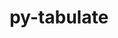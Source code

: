 ---
title: "py-tabulate"
layout: cache
categories: [package, develop]
meta: {"versions": ["0.8.9"], "compilers": ["gcc@=7.3.1", "gcc@=7.5.0"], "oss": ["amzn2", "ubuntu18.04"], "platforms": ["linux"], "targets": ["aarch64", "neoverse_n1", "x86_64", "x86_64_v3"], "stacks": ["aws-isc", "aws-isc-aarch64", "radiuss", "root"], "num_specs": 59, "num_specs_by_stack": {"aws-isc-aarch64": 4, "root": 59, "aws-isc": 2, "radiuss": 53}}
spec_details: [{"hash": "b2alljajeoo4e4fknupo64zytdklsklg", "compiler": "gcc@=7.3.1", "versions": ["0.8.9"], "os": "amzn2", "platform": "linux", "target": "aarch64", "variants": ["build_system=python_pip"], "stacks": ["aws-isc-aarch64", "root"], "size": "-", "tarball": "https://binaries.spack.io/develop/build_cache/linux-amzn2-aarch64/gcc-7.3.1/py-tabulate-0.8.9/linux-amzn2-aarch64-gcc-7.3.1-py-tabulate-0.8.9-b2alljajeoo4e4fknupo64zytdklsklg.spack"}, {"hash": "lrxm5zmdpzyf2bdqq27h2lgytg6gaz5k", "compiler": "gcc@=7.3.1", "versions": ["0.8.9"], "os": "amzn2", "platform": "linux", "target": "aarch64", "variants": ["build_system=python_pip"], "stacks": ["aws-isc-aarch64", "root"], "size": "-", "tarball": "https://binaries.spack.io/develop/build_cache/linux-amzn2-aarch64/gcc-7.3.1/py-tabulate-0.8.9/linux-amzn2-aarch64-gcc-7.3.1-py-tabulate-0.8.9-lrxm5zmdpzyf2bdqq27h2lgytg6gaz5k.spack"}, {"hash": "zhjbua2dzfwanxkhlxy7opy2fzkf4omf", "compiler": "gcc@=7.3.1", "versions": ["0.8.9"], "os": "amzn2", "platform": "linux", "target": "neoverse_n1", "variants": ["build_system=python_pip"], "stacks": ["aws-isc-aarch64", "root"], "size": "-", "tarball": "https://binaries.spack.io/develop/build_cache/linux-amzn2-neoverse_n1/gcc-7.3.1/py-tabulate-0.8.9/linux-amzn2-neoverse_n1-gcc-7.3.1-py-tabulate-0.8.9-zhjbua2dzfwanxkhlxy7opy2fzkf4omf.spack"}, {"hash": "snuur3kbphwn2xowkbpnngpchr5qz3wf", "compiler": "gcc@=7.3.1", "versions": ["0.8.9"], "os": "amzn2", "platform": "linux", "target": "neoverse_n1", "variants": ["build_system=python_pip"], "stacks": ["aws-isc-aarch64", "root"], "size": "-", "tarball": "https://binaries.spack.io/develop/build_cache/linux-amzn2-neoverse_n1/gcc-7.3.1/py-tabulate-0.8.9/linux-amzn2-neoverse_n1-gcc-7.3.1-py-tabulate-0.8.9-snuur3kbphwn2xowkbpnngpchr5qz3wf.spack"}, {"hash": "54a2wtaggcck7vcui5oyigt6nbttlvfz", "compiler": "gcc@=7.3.1", "versions": ["0.8.9"], "os": "amzn2", "platform": "linux", "target": "x86_64_v3", "variants": ["build_system=python_pip"], "stacks": ["aws-isc", "root"], "size": "-", "tarball": "https://binaries.spack.io/develop/build_cache/linux-amzn2-x86_64_v3/gcc-7.3.1/py-tabulate-0.8.9/linux-amzn2-x86_64_v3-gcc-7.3.1-py-tabulate-0.8.9-54a2wtaggcck7vcui5oyigt6nbttlvfz.spack"}, {"hash": "5mr3orhqvqe7l63ympicihzv3nio5cir", "compiler": "gcc@=7.3.1", "versions": ["0.8.9"], "os": "amzn2", "platform": "linux", "target": "x86_64_v3", "variants": ["build_system=python_pip"], "stacks": ["aws-isc", "root"], "size": "-", "tarball": "https://binaries.spack.io/develop/build_cache/linux-amzn2-x86_64_v3/gcc-7.3.1/py-tabulate-0.8.9/linux-amzn2-x86_64_v3-gcc-7.3.1-py-tabulate-0.8.9-5mr3orhqvqe7l63ympicihzv3nio5cir.spack"}, {"hash": "huxzh7ooc2kgqudmbcij5w56u2txdzpo", "compiler": "gcc@=7.5.0", "versions": ["0.8.9"], "os": "ubuntu18.04", "platform": "linux", "target": "x86_64", "variants": [], "stacks": ["radiuss", "root"], "size": "-", "tarball": "https://binaries.spack.io/develop/build_cache/linux-ubuntu18.04-x86_64/gcc-7.5.0/py-tabulate-0.8.9/linux-ubuntu18.04-x86_64-gcc-7.5.0-py-tabulate-0.8.9-huxzh7ooc2kgqudmbcij5w56u2txdzpo.spack"}, {"hash": "wjwcg2pap4zhlw53ai3mrfibjdsjh24d", "compiler": "gcc@=7.5.0", "versions": ["0.8.9"], "os": "ubuntu18.04", "platform": "linux", "target": "x86_64", "variants": ["build_system=python_pip"], "stacks": ["radiuss", "root"], "size": "-", "tarball": "https://binaries.spack.io/develop/build_cache/linux-ubuntu18.04-x86_64/gcc-7.5.0/py-tabulate-0.8.9/linux-ubuntu18.04-x86_64-gcc-7.5.0-py-tabulate-0.8.9-wjwcg2pap4zhlw53ai3mrfibjdsjh24d.spack"}, {"hash": "aqrnqzqemkdiyetotktamexu6y2z66wh", "compiler": "gcc@=7.5.0", "versions": ["0.8.9"], "os": "ubuntu18.04", "platform": "linux", "target": "x86_64", "variants": [], "stacks": ["radiuss", "root"], "size": "-", "tarball": "https://binaries.spack.io/develop/build_cache/linux-ubuntu18.04-x86_64/gcc-7.5.0/py-tabulate-0.8.9/linux-ubuntu18.04-x86_64-gcc-7.5.0-py-tabulate-0.8.9-aqrnqzqemkdiyetotktamexu6y2z66wh.spack"}, {"hash": "7gfyxutv77ljvbvauz6q54psesrs5wpb", "compiler": "gcc@=7.5.0", "versions": ["0.8.9"], "os": "ubuntu18.04", "platform": "linux", "target": "x86_64", "variants": [], "stacks": ["radiuss", "root"], "size": "-", "tarball": "https://binaries.spack.io/develop/build_cache/linux-ubuntu18.04-x86_64/gcc-7.5.0/py-tabulate-0.8.9/linux-ubuntu18.04-x86_64-gcc-7.5.0-py-tabulate-0.8.9-7gfyxutv77ljvbvauz6q54psesrs5wpb.spack"}, {"hash": "3wytcopywpaul2buo3jdwo7zegflblhu", "compiler": "gcc@=7.5.0", "versions": ["0.8.9"], "os": "ubuntu18.04", "platform": "linux", "target": "x86_64", "variants": [], "stacks": ["radiuss", "root"], "size": "-", "tarball": "https://binaries.spack.io/develop/build_cache/linux-ubuntu18.04-x86_64/gcc-7.5.0/py-tabulate-0.8.9/linux-ubuntu18.04-x86_64-gcc-7.5.0-py-tabulate-0.8.9-3wytcopywpaul2buo3jdwo7zegflblhu.spack"}, {"hash": "ey2pfkrhi5gv5bd6q6eh73hqkr25xoqq", "compiler": "gcc@=7.5.0", "versions": ["0.8.9"], "os": "ubuntu18.04", "platform": "linux", "target": "x86_64", "variants": [], "stacks": ["radiuss", "root"], "size": "-", "tarball": "https://binaries.spack.io/develop/build_cache/linux-ubuntu18.04-x86_64/gcc-7.5.0/py-tabulate-0.8.9/linux-ubuntu18.04-x86_64-gcc-7.5.0-py-tabulate-0.8.9-ey2pfkrhi5gv5bd6q6eh73hqkr25xoqq.spack"}, {"hash": "2h2dz4exrjhsrkk4c7vkfametnok2csc", "compiler": "gcc@=7.5.0", "versions": ["0.8.9"], "os": "ubuntu18.04", "platform": "linux", "target": "x86_64", "variants": [], "stacks": ["radiuss", "root"], "size": "-", "tarball": "https://binaries.spack.io/develop/build_cache/linux-ubuntu18.04-x86_64/gcc-7.5.0/py-tabulate-0.8.9/linux-ubuntu18.04-x86_64-gcc-7.5.0-py-tabulate-0.8.9-2h2dz4exrjhsrkk4c7vkfametnok2csc.spack"}, {"hash": "jb4verlab4uzhj25hepiqwumj3qq4f4i", "compiler": "gcc@=7.5.0", "versions": ["0.8.9"], "os": "ubuntu18.04", "platform": "linux", "target": "x86_64", "variants": [], "stacks": ["radiuss", "root"], "size": "-", "tarball": "https://binaries.spack.io/develop/build_cache/linux-ubuntu18.04-x86_64/gcc-7.5.0/py-tabulate-0.8.9/linux-ubuntu18.04-x86_64-gcc-7.5.0-py-tabulate-0.8.9-jb4verlab4uzhj25hepiqwumj3qq4f4i.spack"}, {"hash": "xopvidffarta37rtjyi73jo3p5z47zhf", "compiler": "gcc@=7.5.0", "versions": ["0.8.9"], "os": "ubuntu18.04", "platform": "linux", "target": "x86_64", "variants": [], "stacks": ["radiuss", "root"], "size": "-", "tarball": "https://binaries.spack.io/develop/build_cache/linux-ubuntu18.04-x86_64/gcc-7.5.0/py-tabulate-0.8.9/linux-ubuntu18.04-x86_64-gcc-7.5.0-py-tabulate-0.8.9-xopvidffarta37rtjyi73jo3p5z47zhf.spack"}, {"hash": "o2nq7oo4wgmf2aqutwgr6rtymi2mkwnq", "compiler": "gcc@=7.5.0", "versions": ["0.8.9"], "os": "ubuntu18.04", "platform": "linux", "target": "x86_64", "variants": [], "stacks": ["radiuss", "root"], "size": "-", "tarball": "https://binaries.spack.io/develop/build_cache/linux-ubuntu18.04-x86_64/gcc-7.5.0/py-tabulate-0.8.9/linux-ubuntu18.04-x86_64-gcc-7.5.0-py-tabulate-0.8.9-o2nq7oo4wgmf2aqutwgr6rtymi2mkwnq.spack"}, {"hash": "4slusctezx6xvbi7ytawubcn67cs3zhd", "compiler": "gcc@=7.5.0", "versions": ["0.8.9"], "os": "ubuntu18.04", "platform": "linux", "target": "x86_64", "variants": [], "stacks": ["radiuss", "root"], "size": "-", "tarball": "https://binaries.spack.io/develop/build_cache/linux-ubuntu18.04-x86_64/gcc-7.5.0/py-tabulate-0.8.9/linux-ubuntu18.04-x86_64-gcc-7.5.0-py-tabulate-0.8.9-4slusctezx6xvbi7ytawubcn67cs3zhd.spack"}, {"hash": "lhtuq222nknvr5g4ohvgl57ss42w377p", "compiler": "gcc@=7.5.0", "versions": ["0.8.9"], "os": "ubuntu18.04", "platform": "linux", "target": "x86_64", "variants": [], "stacks": ["radiuss", "root"], "size": "-", "tarball": "https://binaries.spack.io/develop/build_cache/linux-ubuntu18.04-x86_64/gcc-7.5.0/py-tabulate-0.8.9/linux-ubuntu18.04-x86_64-gcc-7.5.0-py-tabulate-0.8.9-lhtuq222nknvr5g4ohvgl57ss42w377p.spack"}, {"hash": "6gybyiy5hhr4d2mkqgxsvb23hhlevlkt", "compiler": "gcc@=7.5.0", "versions": ["0.8.9"], "os": "ubuntu18.04", "platform": "linux", "target": "x86_64", "variants": [], "stacks": ["radiuss", "root"], "size": "-", "tarball": "https://binaries.spack.io/develop/build_cache/linux-ubuntu18.04-x86_64/gcc-7.5.0/py-tabulate-0.8.9/linux-ubuntu18.04-x86_64-gcc-7.5.0-py-tabulate-0.8.9-6gybyiy5hhr4d2mkqgxsvb23hhlevlkt.spack"}, {"hash": "gou55c6kmzk4q53rrvht65pw5undvc4a", "compiler": "gcc@=7.5.0", "versions": ["0.8.9"], "os": "ubuntu18.04", "platform": "linux", "target": "x86_64", "variants": [], "stacks": ["radiuss", "root"], "size": "-", "tarball": "https://binaries.spack.io/develop/build_cache/linux-ubuntu18.04-x86_64/gcc-7.5.0/py-tabulate-0.8.9/linux-ubuntu18.04-x86_64-gcc-7.5.0-py-tabulate-0.8.9-gou55c6kmzk4q53rrvht65pw5undvc4a.spack"}, {"hash": "sqgxa2hr73qfmgzk3cybg7tgikyfueqh", "compiler": "gcc@=7.5.0", "versions": ["0.8.9"], "os": "ubuntu18.04", "platform": "linux", "target": "x86_64", "variants": [], "stacks": ["radiuss", "root"], "size": "-", "tarball": "https://binaries.spack.io/develop/build_cache/linux-ubuntu18.04-x86_64/gcc-7.5.0/py-tabulate-0.8.9/linux-ubuntu18.04-x86_64-gcc-7.5.0-py-tabulate-0.8.9-sqgxa2hr73qfmgzk3cybg7tgikyfueqh.spack"}, {"hash": "xctzcdrcz6g2qd2a3nwagepp6sjf425j", "compiler": "gcc@=7.5.0", "versions": ["0.8.9"], "os": "ubuntu18.04", "platform": "linux", "target": "x86_64", "variants": [], "stacks": ["radiuss", "root"], "size": "-", "tarball": "https://binaries.spack.io/develop/build_cache/linux-ubuntu18.04-x86_64/gcc-7.5.0/py-tabulate-0.8.9/linux-ubuntu18.04-x86_64-gcc-7.5.0-py-tabulate-0.8.9-xctzcdrcz6g2qd2a3nwagepp6sjf425j.spack"}, {"hash": "jrj2s5oeg3xvsj3j5uzd67vep6l5pqbe", "compiler": "gcc@=7.5.0", "versions": ["0.8.9"], "os": "ubuntu18.04", "platform": "linux", "target": "x86_64", "variants": [], "stacks": ["radiuss", "root"], "size": "-", "tarball": "https://binaries.spack.io/develop/build_cache/linux-ubuntu18.04-x86_64/gcc-7.5.0/py-tabulate-0.8.9/linux-ubuntu18.04-x86_64-gcc-7.5.0-py-tabulate-0.8.9-jrj2s5oeg3xvsj3j5uzd67vep6l5pqbe.spack"}, {"hash": "3k2ufo5nozmek4vvtuw6hbgmhqn6gnt6", "compiler": "gcc@=7.5.0", "versions": ["0.8.9"], "os": "ubuntu18.04", "platform": "linux", "target": "x86_64", "variants": [], "stacks": ["radiuss", "root"], "size": "-", "tarball": "https://binaries.spack.io/develop/build_cache/linux-ubuntu18.04-x86_64/gcc-7.5.0/py-tabulate-0.8.9/linux-ubuntu18.04-x86_64-gcc-7.5.0-py-tabulate-0.8.9-3k2ufo5nozmek4vvtuw6hbgmhqn6gnt6.spack"}, {"hash": "ggsm2ivqoimst4ve2vysjm7tc2swrw6s", "compiler": "gcc@=7.5.0", "versions": ["0.8.9"], "os": "ubuntu18.04", "platform": "linux", "target": "x86_64", "variants": [], "stacks": ["radiuss", "root"], "size": "-", "tarball": "https://binaries.spack.io/develop/build_cache/linux-ubuntu18.04-x86_64/gcc-7.5.0/py-tabulate-0.8.9/linux-ubuntu18.04-x86_64-gcc-7.5.0-py-tabulate-0.8.9-ggsm2ivqoimst4ve2vysjm7tc2swrw6s.spack"}, {"hash": "tq3aku2xugap55hp5nei24enqwvjkn2v", "compiler": "gcc@=7.5.0", "versions": ["0.8.9"], "os": "ubuntu18.04", "platform": "linux", "target": "x86_64", "variants": [], "stacks": ["radiuss", "root"], "size": "-", "tarball": "https://binaries.spack.io/develop/build_cache/linux-ubuntu18.04-x86_64/gcc-7.5.0/py-tabulate-0.8.9/linux-ubuntu18.04-x86_64-gcc-7.5.0-py-tabulate-0.8.9-tq3aku2xugap55hp5nei24enqwvjkn2v.spack"}, {"hash": "5flj3eifapupo5xcivglgwp67djpqebi", "compiler": "gcc@=7.5.0", "versions": ["0.8.9"], "os": "ubuntu18.04", "platform": "linux", "target": "x86_64", "variants": [], "stacks": ["radiuss", "root"], "size": "-", "tarball": "https://binaries.spack.io/develop/build_cache/linux-ubuntu18.04-x86_64/gcc-7.5.0/py-tabulate-0.8.9/linux-ubuntu18.04-x86_64-gcc-7.5.0-py-tabulate-0.8.9-5flj3eifapupo5xcivglgwp67djpqebi.spack"}, {"hash": "nr5as7wkmbyqrydrablj27jmuv3uu65v", "compiler": "gcc@=7.5.0", "versions": ["0.8.9"], "os": "ubuntu18.04", "platform": "linux", "target": "x86_64", "variants": [], "stacks": ["radiuss", "root"], "size": "-", "tarball": "https://binaries.spack.io/develop/build_cache/linux-ubuntu18.04-x86_64/gcc-7.5.0/py-tabulate-0.8.9/linux-ubuntu18.04-x86_64-gcc-7.5.0-py-tabulate-0.8.9-nr5as7wkmbyqrydrablj27jmuv3uu65v.spack"}, {"hash": "wkmllp6w5wrzionytrlilrztaq6aaabl", "compiler": "gcc@=7.5.0", "versions": ["0.8.9"], "os": "ubuntu18.04", "platform": "linux", "target": "x86_64", "variants": [], "stacks": ["radiuss", "root"], "size": "-", "tarball": "https://binaries.spack.io/develop/build_cache/linux-ubuntu18.04-x86_64/gcc-7.5.0/py-tabulate-0.8.9/linux-ubuntu18.04-x86_64-gcc-7.5.0-py-tabulate-0.8.9-wkmllp6w5wrzionytrlilrztaq6aaabl.spack"}, {"hash": "ntg4n5z34r7mzgpoxrs3i2j3g4wzbbyb", "compiler": "gcc@=7.5.0", "versions": ["0.8.9"], "os": "ubuntu18.04", "platform": "linux", "target": "x86_64", "variants": ["build_system=python_pip"], "stacks": ["radiuss", "root"], "size": "-", "tarball": "https://binaries.spack.io/develop/build_cache/linux-ubuntu18.04-x86_64/gcc-7.5.0/py-tabulate-0.8.9/linux-ubuntu18.04-x86_64-gcc-7.5.0-py-tabulate-0.8.9-ntg4n5z34r7mzgpoxrs3i2j3g4wzbbyb.spack"}, {"hash": "p2jigmj5kztg2vpnvsqvqj4vhhxmwb65", "compiler": "gcc@=7.5.0", "versions": ["0.8.9"], "os": "ubuntu18.04", "platform": "linux", "target": "x86_64", "variants": [], "stacks": ["radiuss", "root"], "size": "-", "tarball": "https://binaries.spack.io/develop/build_cache/linux-ubuntu18.04-x86_64/gcc-7.5.0/py-tabulate-0.8.9/linux-ubuntu18.04-x86_64-gcc-7.5.0-py-tabulate-0.8.9-p2jigmj5kztg2vpnvsqvqj4vhhxmwb65.spack"}, {"hash": "pyabq7zxqgk7ppmzqqaye25buseuzoax", "compiler": "gcc@=7.5.0", "versions": ["0.8.9"], "os": "ubuntu18.04", "platform": "linux", "target": "x86_64", "variants": [], "stacks": ["radiuss", "root"], "size": "-", "tarball": "https://binaries.spack.io/develop/build_cache/linux-ubuntu18.04-x86_64/gcc-7.5.0/py-tabulate-0.8.9/linux-ubuntu18.04-x86_64-gcc-7.5.0-py-tabulate-0.8.9-pyabq7zxqgk7ppmzqqaye25buseuzoax.spack"}, {"hash": "5knvzvw4tymwujoegg7unvk4zpdddyn6", "compiler": "gcc@=7.5.0", "versions": ["0.8.9"], "os": "ubuntu18.04", "platform": "linux", "target": "x86_64", "variants": [], "stacks": ["radiuss", "root"], "size": "-", "tarball": "https://binaries.spack.io/develop/build_cache/linux-ubuntu18.04-x86_64/gcc-7.5.0/py-tabulate-0.8.9/linux-ubuntu18.04-x86_64-gcc-7.5.0-py-tabulate-0.8.9-5knvzvw4tymwujoegg7unvk4zpdddyn6.spack"}, {"hash": "aevia2iwqqhlmf675me57qwehqrfnkdm", "compiler": "gcc@=7.5.0", "versions": ["0.8.9"], "os": "ubuntu18.04", "platform": "linux", "target": "x86_64", "variants": ["build_system=python_pip"], "stacks": ["radiuss", "root"], "size": "-", "tarball": "https://binaries.spack.io/develop/build_cache/linux-ubuntu18.04-x86_64/gcc-7.5.0/py-tabulate-0.8.9/linux-ubuntu18.04-x86_64-gcc-7.5.0-py-tabulate-0.8.9-aevia2iwqqhlmf675me57qwehqrfnkdm.spack"}, {"hash": "qdezzzsxvhojn7ctv4f2toctxavwjbeb", "compiler": "gcc@=7.5.0", "versions": ["0.8.9"], "os": "ubuntu18.04", "platform": "linux", "target": "x86_64", "variants": [], "stacks": ["radiuss", "root"], "size": "-", "tarball": "https://binaries.spack.io/develop/build_cache/linux-ubuntu18.04-x86_64/gcc-7.5.0/py-tabulate-0.8.9/linux-ubuntu18.04-x86_64-gcc-7.5.0-py-tabulate-0.8.9-qdezzzsxvhojn7ctv4f2toctxavwjbeb.spack"}, {"hash": "bzlpp4nubgxoy7wgzud4nt6xhwnlcy6r", "compiler": "gcc@=7.5.0", "versions": ["0.8.9"], "os": "ubuntu18.04", "platform": "linux", "target": "x86_64", "variants": [], "stacks": ["radiuss", "root"], "size": "-", "tarball": "https://binaries.spack.io/develop/build_cache/linux-ubuntu18.04-x86_64/gcc-7.5.0/py-tabulate-0.8.9/linux-ubuntu18.04-x86_64-gcc-7.5.0-py-tabulate-0.8.9-bzlpp4nubgxoy7wgzud4nt6xhwnlcy6r.spack"}, {"hash": "e6vxa667uqrpt4vz6td72ximdvx25w7h", "compiler": "gcc@=7.5.0", "versions": ["0.8.9"], "os": "ubuntu18.04", "platform": "linux", "target": "x86_64", "variants": ["build_system=python_pip"], "stacks": ["radiuss", "root"], "size": "-", "tarball": "https://binaries.spack.io/develop/build_cache/linux-ubuntu18.04-x86_64/gcc-7.5.0/py-tabulate-0.8.9/linux-ubuntu18.04-x86_64-gcc-7.5.0-py-tabulate-0.8.9-e6vxa667uqrpt4vz6td72ximdvx25w7h.spack"}, {"hash": "av4ufpxpo4flapdytc5ctsvlh3f4cogq", "compiler": "gcc@=7.5.0", "versions": ["0.8.9"], "os": "ubuntu18.04", "platform": "linux", "target": "x86_64", "variants": [], "stacks": ["radiuss", "root"], "size": "-", "tarball": "https://binaries.spack.io/develop/build_cache/linux-ubuntu18.04-x86_64/gcc-7.5.0/py-tabulate-0.8.9/linux-ubuntu18.04-x86_64-gcc-7.5.0-py-tabulate-0.8.9-av4ufpxpo4flapdytc5ctsvlh3f4cogq.spack"}, {"hash": "crn2x6mvjw3w3rlauvjrnqgaw5p25ncq", "compiler": "gcc@=7.5.0", "versions": ["0.8.9"], "os": "ubuntu18.04", "platform": "linux", "target": "x86_64", "variants": [], "stacks": ["radiuss", "root"], "size": "-", "tarball": "https://binaries.spack.io/develop/build_cache/linux-ubuntu18.04-x86_64/gcc-7.5.0/py-tabulate-0.8.9/linux-ubuntu18.04-x86_64-gcc-7.5.0-py-tabulate-0.8.9-crn2x6mvjw3w3rlauvjrnqgaw5p25ncq.spack"}, {"hash": "pt6ecobqpn2yvzs3gg3hextqk65c2rdb", "compiler": "gcc@=7.5.0", "versions": ["0.8.9"], "os": "ubuntu18.04", "platform": "linux", "target": "x86_64", "variants": [], "stacks": ["radiuss", "root"], "size": "-", "tarball": "https://binaries.spack.io/develop/build_cache/linux-ubuntu18.04-x86_64/gcc-7.5.0/py-tabulate-0.8.9/linux-ubuntu18.04-x86_64-gcc-7.5.0-py-tabulate-0.8.9-pt6ecobqpn2yvzs3gg3hextqk65c2rdb.spack"}, {"hash": "mpqq26fcb3wl4mm6lxohxiqjyjpp2k3g", "compiler": "gcc@=7.5.0", "versions": ["0.8.9"], "os": "ubuntu18.04", "platform": "linux", "target": "x86_64", "variants": [], "stacks": ["radiuss", "root"], "size": "-", "tarball": "https://binaries.spack.io/develop/build_cache/linux-ubuntu18.04-x86_64/gcc-7.5.0/py-tabulate-0.8.9/linux-ubuntu18.04-x86_64-gcc-7.5.0-py-tabulate-0.8.9-mpqq26fcb3wl4mm6lxohxiqjyjpp2k3g.spack"}, {"hash": "zokvmn4aib555dwuts555clwzui5zgkh", "compiler": "gcc@=7.5.0", "versions": ["0.8.9"], "os": "ubuntu18.04", "platform": "linux", "target": "x86_64", "variants": [], "stacks": ["radiuss", "root"], "size": "-", "tarball": "https://binaries.spack.io/develop/build_cache/linux-ubuntu18.04-x86_64/gcc-7.5.0/py-tabulate-0.8.9/linux-ubuntu18.04-x86_64-gcc-7.5.0-py-tabulate-0.8.9-zokvmn4aib555dwuts555clwzui5zgkh.spack"}, {"hash": "drungvxrarputcrbs5c4lnihigwhwfxz", "compiler": "gcc@=7.5.0", "versions": ["0.8.9"], "os": "ubuntu18.04", "platform": "linux", "target": "x86_64", "variants": ["build_system=python_pip"], "stacks": ["radiuss", "root"], "size": "-", "tarball": "https://binaries.spack.io/develop/build_cache/linux-ubuntu18.04-x86_64/gcc-7.5.0/py-tabulate-0.8.9/linux-ubuntu18.04-x86_64-gcc-7.5.0-py-tabulate-0.8.9-drungvxrarputcrbs5c4lnihigwhwfxz.spack"}, {"hash": "lzwtab47yj3e2gdsfsthbzwkageb2yhw", "compiler": "gcc@=7.5.0", "versions": ["0.8.9"], "os": "ubuntu18.04", "platform": "linux", "target": "x86_64", "variants": [], "stacks": ["radiuss", "root"], "size": "-", "tarball": "https://binaries.spack.io/develop/build_cache/linux-ubuntu18.04-x86_64/gcc-7.5.0/py-tabulate-0.8.9/linux-ubuntu18.04-x86_64-gcc-7.5.0-py-tabulate-0.8.9-lzwtab47yj3e2gdsfsthbzwkageb2yhw.spack"}, {"hash": "qzcqnt3gbdbji6rctfsmyu6xfefubnur", "compiler": "gcc@=7.5.0", "versions": ["0.8.9"], "os": "ubuntu18.04", "platform": "linux", "target": "x86_64", "variants": ["build_system=python_pip"], "stacks": ["radiuss", "root"], "size": "-", "tarball": "https://binaries.spack.io/develop/build_cache/linux-ubuntu18.04-x86_64/gcc-7.5.0/py-tabulate-0.8.9/linux-ubuntu18.04-x86_64-gcc-7.5.0-py-tabulate-0.8.9-qzcqnt3gbdbji6rctfsmyu6xfefubnur.spack"}, {"hash": "66kqiurj3x4dnberh3s4xbf4yymolb2f", "compiler": "gcc@=7.5.0", "versions": ["0.8.9"], "os": "ubuntu18.04", "platform": "linux", "target": "x86_64", "variants": ["build_system=python_pip"], "stacks": ["radiuss", "root"], "size": "-", "tarball": "https://binaries.spack.io/develop/build_cache/linux-ubuntu18.04-x86_64/gcc-7.5.0/py-tabulate-0.8.9/linux-ubuntu18.04-x86_64-gcc-7.5.0-py-tabulate-0.8.9-66kqiurj3x4dnberh3s4xbf4yymolb2f.spack"}, {"hash": "xlzql5jaop7vxq5n6w55fmwlf7x33hee", "compiler": "gcc@=7.5.0", "versions": ["0.8.9"], "os": "ubuntu18.04", "platform": "linux", "target": "x86_64_v3", "variants": ["build_system=python_pip"], "stacks": ["radiuss", "root"], "size": "-", "tarball": "https://binaries.spack.io/develop/build_cache/linux-ubuntu18.04-x86_64_v3/gcc-7.5.0/py-tabulate-0.8.9/linux-ubuntu18.04-x86_64_v3-gcc-7.5.0-py-tabulate-0.8.9-xlzql5jaop7vxq5n6w55fmwlf7x33hee.spack"}, {"hash": "7mnehhcvsri2wpx7bwtgw6t3ox5ohscb", "compiler": "gcc@=7.5.0", "versions": ["0.8.9"], "os": "ubuntu18.04", "platform": "linux", "target": "x86_64_v3", "variants": ["build_system=python_pip"], "stacks": ["radiuss", "root"], "size": "-", "tarball": "https://binaries.spack.io/develop/build_cache/linux-ubuntu18.04-x86_64_v3/gcc-7.5.0/py-tabulate-0.8.9/linux-ubuntu18.04-x86_64_v3-gcc-7.5.0-py-tabulate-0.8.9-7mnehhcvsri2wpx7bwtgw6t3ox5ohscb.spack"}, {"hash": "as3iaxfgdhtk35b53v4y2p3bxltpbbhy", "compiler": "gcc@=7.5.0", "versions": ["0.8.9"], "os": "ubuntu18.04", "platform": "linux", "target": "x86_64_v3", "variants": ["build_system=python_pip"], "stacks": ["radiuss", "root"], "size": "-", "tarball": "https://binaries.spack.io/develop/build_cache/linux-ubuntu18.04-x86_64_v3/gcc-7.5.0/py-tabulate-0.8.9/linux-ubuntu18.04-x86_64_v3-gcc-7.5.0-py-tabulate-0.8.9-as3iaxfgdhtk35b53v4y2p3bxltpbbhy.spack"}, {"hash": "ugb6co5r55jt6i5xx4mzse4ytvmmvx6z", "compiler": "gcc@=7.5.0", "versions": ["0.8.9"], "os": "ubuntu18.04", "platform": "linux", "target": "x86_64_v3", "variants": ["build_system=python_pip"], "stacks": ["radiuss", "root"], "size": "-", "tarball": "https://binaries.spack.io/develop/build_cache/linux-ubuntu18.04-x86_64_v3/gcc-7.5.0/py-tabulate-0.8.9/linux-ubuntu18.04-x86_64_v3-gcc-7.5.0-py-tabulate-0.8.9-ugb6co5r55jt6i5xx4mzse4ytvmmvx6z.spack"}, {"hash": "vwrbbanxjdbvc7koqepedygd2f3ytcmh", "compiler": "gcc@=7.5.0", "versions": ["0.8.9"], "os": "ubuntu18.04", "platform": "linux", "target": "x86_64_v3", "variants": ["build_system=python_pip"], "stacks": ["radiuss", "root"], "size": "-", "tarball": "https://binaries.spack.io/develop/build_cache/linux-ubuntu18.04-x86_64_v3/gcc-7.5.0/py-tabulate-0.8.9/linux-ubuntu18.04-x86_64_v3-gcc-7.5.0-py-tabulate-0.8.9-vwrbbanxjdbvc7koqepedygd2f3ytcmh.spack"}, {"hash": "sq2fymndvsnclhecchrzj7tbm63z5sel", "compiler": "gcc@=7.5.0", "versions": ["0.8.9"], "os": "ubuntu18.04", "platform": "linux", "target": "x86_64_v3", "variants": ["build_system=python_pip"], "stacks": ["radiuss", "root"], "size": "-", "tarball": "https://binaries.spack.io/develop/build_cache/linux-ubuntu18.04-x86_64_v3/gcc-7.5.0/py-tabulate-0.8.9/linux-ubuntu18.04-x86_64_v3-gcc-7.5.0-py-tabulate-0.8.9-sq2fymndvsnclhecchrzj7tbm63z5sel.spack"}, {"hash": "b5kpakvyh3hyih2v2fg3hxfaml4hckxf", "compiler": "gcc@=7.5.0", "versions": ["0.8.9"], "os": "ubuntu18.04", "platform": "linux", "target": "x86_64_v3", "variants": ["build_system=python_pip"], "stacks": ["radiuss", "root"], "size": "-", "tarball": "https://binaries.spack.io/develop/build_cache/linux-ubuntu18.04-x86_64_v3/gcc-7.5.0/py-tabulate-0.8.9/linux-ubuntu18.04-x86_64_v3-gcc-7.5.0-py-tabulate-0.8.9-b5kpakvyh3hyih2v2fg3hxfaml4hckxf.spack"}, {"hash": "c5iy5pzty34f7fqnppjnroibydsynp6w", "compiler": "gcc@=7.5.0", "versions": ["0.8.9"], "os": "ubuntu18.04", "platform": "linux", "target": "x86_64_v3", "variants": ["build_system=python_pip"], "stacks": ["radiuss", "root"], "size": "-", "tarball": "https://binaries.spack.io/develop/build_cache/linux-ubuntu18.04-x86_64_v3/gcc-7.5.0/py-tabulate-0.8.9/linux-ubuntu18.04-x86_64_v3-gcc-7.5.0-py-tabulate-0.8.9-c5iy5pzty34f7fqnppjnroibydsynp6w.spack"}, {"hash": "dar5kqvmtf5hebs4pzps6dvu7hghqwm6", "compiler": "gcc@=7.5.0", "versions": ["0.8.9"], "os": "ubuntu18.04", "platform": "linux", "target": "x86_64_v3", "variants": ["build_system=python_pip"], "stacks": ["radiuss", "root"], "size": "-", "tarball": "https://binaries.spack.io/develop/build_cache/linux-ubuntu18.04-x86_64_v3/gcc-7.5.0/py-tabulate-0.8.9/linux-ubuntu18.04-x86_64_v3-gcc-7.5.0-py-tabulate-0.8.9-dar5kqvmtf5hebs4pzps6dvu7hghqwm6.spack"}, {"hash": "7cqf63rhf2g2xefzcsoqdrvc2gt2vq6n", "compiler": "gcc@=7.5.0", "versions": ["0.8.9"], "os": "ubuntu18.04", "platform": "linux", "target": "x86_64_v3", "variants": ["build_system=python_pip"], "stacks": ["radiuss", "root"], "size": "-", "tarball": "https://binaries.spack.io/develop/build_cache/linux-ubuntu18.04-x86_64_v3/gcc-7.5.0/py-tabulate-0.8.9/linux-ubuntu18.04-x86_64_v3-gcc-7.5.0-py-tabulate-0.8.9-7cqf63rhf2g2xefzcsoqdrvc2gt2vq6n.spack"}, {"hash": "tmsnevdjlk7jjligwponthrc52y6vnys", "compiler": "gcc@=7.5.0", "versions": ["0.8.9"], "os": "ubuntu18.04", "platform": "linux", "target": "x86_64_v3", "variants": ["build_system=python_pip"], "stacks": ["radiuss", "root"], "size": "-", "tarball": "https://binaries.spack.io/develop/build_cache/linux-ubuntu18.04-x86_64_v3/gcc-7.5.0/py-tabulate-0.8.9/linux-ubuntu18.04-x86_64_v3-gcc-7.5.0-py-tabulate-0.8.9-tmsnevdjlk7jjligwponthrc52y6vnys.spack"}, {"hash": "iwjqv2zum4pxhqcl3mhva35lw5u67k45", "compiler": "gcc@=7.5.0", "versions": ["0.8.9"], "os": "ubuntu18.04", "platform": "linux", "target": "x86_64_v3", "variants": ["build_system=python_pip"], "stacks": ["radiuss", "root"], "size": "-", "tarball": "https://binaries.spack.io/develop/build_cache/linux-ubuntu18.04-x86_64_v3/gcc-7.5.0/py-tabulate-0.8.9/linux-ubuntu18.04-x86_64_v3-gcc-7.5.0-py-tabulate-0.8.9-iwjqv2zum4pxhqcl3mhva35lw5u67k45.spack"}, {"hash": "milgmzvqtagezxguuiuheadf4aax5v3o", "compiler": "gcc@=7.5.0", "versions": ["0.8.9"], "os": "ubuntu18.04", "platform": "linux", "target": "x86_64_v3", "variants": ["build_system=python_pip"], "stacks": ["radiuss", "root"], "size": "-", "tarball": "https://binaries.spack.io/develop/build_cache/linux-ubuntu18.04-x86_64_v3/gcc-7.5.0/py-tabulate-0.8.9/linux-ubuntu18.04-x86_64_v3-gcc-7.5.0-py-tabulate-0.8.9-milgmzvqtagezxguuiuheadf4aax5v3o.spack"}]
---